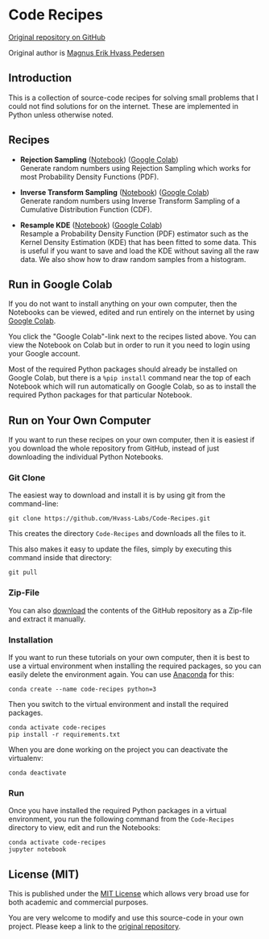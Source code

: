 # Code Recipes

[Original repository on GitHub](https://github.com/Hvass-Labs/Code-Recipes)

Original author is [Magnus Erik Hvass Pedersen](http://www.hvass-labs.org)


## Introduction

This is a collection of source-code recipes for solving small problems that
I could not find solutions for on the internet. These are implemented in
Python unless otherwise noted.


## Recipes

- **Rejection Sampling** ([Notebook](https://github.com/Hvass-Labs/Code-Recipes/blob/main/Rejection-Sampling.ipynb)) ([Google Colab](https://colab.research.google.com/github/Hvass-Labs/Code-Recipes/blob/main/Rejection-Sampling.ipynb)) </br> Generate random numbers using Rejection Sampling which works for most Probability Density Functions (PDF).

- **Inverse Transform Sampling** ([Notebook](https://github.com/Hvass-Labs/Code-Recipes/blob/main/Inverse-Transform-Sampling.ipynb)) ([Google Colab](https://colab.research.google.com/github/Hvass-Labs/Code-Recipes/blob/main/Inverse-Transform-Sampling.ipynb)) </br> Generate random numbers using Inverse Transform Sampling of a Cumulative Distribution Function (CDF).

- **Resample KDE** ([Notebook](https://github.com/Hvass-Labs/Code-Recipes/blob/main/Resample-KDE.ipynb)) ([Google Colab](https://colab.research.google.com/github/Hvass-Labs/Code-Recipes/blob/main/Resample-KDE.ipynb)) </br> Resample a Probability Density Function (PDF) estimator such as the Kernel Density Estimation (KDE) that has been fitted to some data. This is useful if you want to save and load the KDE without saving all the raw data. We also show how to draw random samples from a histogram.


## Run in Google Colab

If you do not want to install anything on your own computer, then the Notebooks
can be viewed, edited and run entirely on the internet by using
[Google Colab](https://colab.research.google.com).

You click the "Google Colab"-link next to the recipes listed above. You can
view the Notebook on Colab but in order to run it you need to login using your
Google account.

Most of the required Python packages should already be installed on Google
Colab, but there is a `%pip install` command near the top of each Notebook
which will run automatically on Google Colab, so as to install the required
Python packages for that particular Notebook.


## Run on Your Own Computer

If you want to run these recipes on your own computer, then it is
easiest if you download the whole repository from GitHub,
instead of just downloading the individual Python Notebooks.


### Git Clone

The easiest way to download and install it is by using git from the command-line:

    git clone https://github.com/Hvass-Labs/Code-Recipes.git

This creates the directory `Code-Recipes` and downloads all the files to it.

This also makes it easy to update the files, simply by executing this
command inside that directory:

    git pull


### Zip-File

You can also [download](https://github.com/Hvass-Labs/Code-Recipes/archive/refs/heads/main.zip)
the contents of the GitHub repository as a Zip-file and extract it manually.


### Installation

If you want to run these tutorials on your own computer, then it is best
to use a virtual environment when installing the required packages,
so you can easily delete the environment again. You can use [Anaconda](https://www.anaconda.com/download) for this:

    conda create --name code-recipes python=3

Then you switch to the virtual environment and install the required packages.

    conda activate code-recipes
    pip install -r requirements.txt

When you are done working on the project you can deactivate the virtualenv:

    conda deactivate


### Run 

Once you have installed the required Python packages in a virtual environment,
you run the following command from the `Code-Recipes` directory to view,
edit and run the Notebooks:

    conda activate code-recipes
    jupyter notebook


## License (MIT)

This is published under the
[MIT License](https://github.com/Hvass-Labs/Code-Recipes/blob/main/LICENSE)
which allows very broad use for both academic and commercial purposes.

You are very welcome to modify and use this source-code in your own project.
Please keep a link to the [original repository](https://github.com/Hvass-Labs/Code-Recipes).
